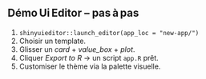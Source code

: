 ## Démo Ui Editor – pas à pas

1.  `shinyuieditor::launch_editor(app_loc = "new-app/")`
2.  Choisir un template.
3.  Glisser un *card* + *value_box* + *plot*.
4.  Cliquer *Export to R* → un script `app.R` prêt.
5.  Customiser le thème via la palette visuelle.